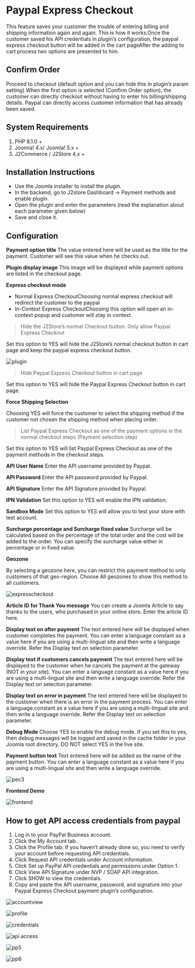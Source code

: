 # Paypal Express Checkout

This feature saves your customer the trouble of entering billing and shipping information again and again. This is how it works.Once the customer saved his API credentials in plugin’s configuration, the paypal express checkout button will be added in the cart pageAfter the adding to cart process two options are presented to him.

## Confirm Order <a href="#confirm-order" id="confirm-order"></a>

Proceed to checkout (default option and you can hide this in plugin’s param setting) When the first option is selected (Confirm Order option), the customer can directly checkout without having to enter his billing/shipping details. Paypal can directly access customer information that has already been saved.

## System Requirements <a href="#system-requirements" id="system-requirements"></a>

1. PHP 8.1.0 +
2. Joomla! 4.x/ Joomla! 5.x +
3. J2Commerce / J2Store 4.x +

## Installation Instructions <a href="#installation-instructions" id="installation-instructions"></a>

* Use the Joomla installer to install the plugin.
* In the backend, go to J2store Dashboard -> Payment methods and enable plugin.
* Open the plugin and enter the parameters (read the explanation about each parameter given below)
* Save and close it.

## Configuration <a href="#configuration" id="configuration"></a>

**Payment option title** The value entered here will be used as the title for the payment. Customer will see this value when he checks out.

**Plugin display image** This image will be displayed while payment options are listed in the checkout page.

**Express checkout mode**

* Normal Express CheckoutChoosing normal express checkout will redirect the customer to the paypal
* In-Context Express CheckoutChoosing this option will open an in-context popup and customer will stay in context.

> Hide the J2Store’s normal Checkout button. Only allow Paypal Express Checkout

Set this option to YES will hide the J2Store’s normal checkout button in cart page and keep the paypal express checkout button.

![plugin](https://raw.githubusercontent.com/j2store/doc-images/master/payment-methods/paypal-express-checkout/pec_01.png)

> Hide Paypal Express Checkout button in cart page

Set this option to YES will hide the Paypal Express Checkout button in cart page.

**Force Shipping Selection**

Choosing YES will force the customer to select the shipping method if the customer not chosen the shipping method when placing order.

> List Paypal Express Checkout as one of the payment options in the normal checkout steps (Payment selection step)

Set this option to YES will list Paypal Express Checkout as one of the payment methods in the checkout steps.

**API User Name** Enter the API username provided by Paypal.

**API Password** Enter the API password provided by Paypal.

**API Signature** Enter the API Signature provided by Paypal.

**IPN Validation** Set this option to YES will enable the IPN validation.

**Sandbox Mode** Set this option to YES will allow you to test your store with test account.

**Surcharge percentage and Surcharge fixed value** Surcharge will be calculated based on the percentage of the total order and the cost will be added to the order. You can specify the surcharge value either in percentage or in fixed value.

**Geozone**

By selecting a geozone here, you can restrict this payment method to only customers of that geo-region. Choose All geozones to show this method to all customers.

![expresscheckout](https://raw.githubusercontent.com/j2store/doc-images/master/payment-methods/paypal-express-checkout/pec_02.png)

**Article ID for Thank You message** You can create a Joomla Article to say thanks to the users, who purchased in your online store. Enter the article ID here.

**Display text on after payment** The text entered here will be displayed when customer completes the payment. You can enter a language constant as a value here if you are using a multi-lingual site and then write a language override. Refer the Display text on selection parameter.

**Display text if customers cancels payment** The text entered here will be displayed to the customer when he cancels the payment at the gateway (NOT in your site). You can enter a language constant as a value here if you are using a multi-lingual site and then write a language override. Refer the Display text on selection parameter.

**Display text on error in payment** The text entered here will be displayed to the customer when there is an error in the payment process. You can enter a language constant as a value here if you are using a multi-lingual site and then write a language override. Refer the Display text on selection parameter.

**Debug Mode** Choose YES to enable the debug mode. If you set this to yes, then debug messages will be logged and saved in the cache folder in your Joomla root directory. DO NOT select YES in the live site.

**Payment button text** Text entered here will be added as the name of the payment button. You can enter a language constant as a value here if you are using a multi-lingual site and then write a language override.

![pec3](https://raw.githubusercontent.com/j2store/doc-images/master/payment-methods/paypal-express-checkout/pec_03.png)

**Frontend Demo**

![frontend](https://raw.githubusercontent.com/j2store/doc-images/master/payment-methods/paypal-express-checkout/frontend.png)

## How to get API access credentials from paypal <a href="#how-to-get-api-access-credentials-from-paypal" id="how-to-get-api-access-credentials-from-paypal"></a>

1. Log in to your PayPal Business account.
2. Click the My Account tab.
3. Click the Profile tab. If you haven’t already done so, you need to verify your account before requesting API credentials.
4. Click Request API credentials under Account information.
5. Click Set up PayPal API credentials and permissions under Option 1.
6. Click View API Signature under NVP / SOAP API integration.
7. Click SHOW to view the credentials.
8. Copy and paste the API username, password, and signature into your Paypal Express Checkout payment plugin’s configuration.

![accountview](https://raw.githubusercontent.com/j2store/doc-images/master/payment-methods/paypal-express-checkout/pp1.png)

![profile](https://raw.githubusercontent.com/j2store/doc-images/master/payment-methods/paypal-express-checkout/pp2.png)

![credentials](https://raw.githubusercontent.com/j2store/doc-images/master/payment-methods/paypal-express-checkout/pp3.png)

![api access](https://raw.githubusercontent.com/j2store/doc-images/master/payment-methods/paypal-express-checkout/pp4.png)

![pp5](https://raw.githubusercontent.com/j2store/doc-images/master/payment-methods/paypal-express-checkout/pp5.png)

![pp6](https://raw.githubusercontent.com/j2store/doc-images/master/payment-methods/paypal-express-checkout/pp6.png)
